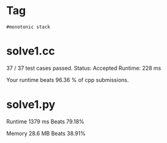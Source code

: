 # Tag

`#monotonic stack`

# solve1.cc

37 / 37 test cases passed.
Status: Accepted
Runtime: 228 ms

Your runtime beats 96.36 % of cpp submissions.

# solve1.py

Runtime 1379 ms Beats 79.18%

Memory 28.6 MB Beats 38.91%
